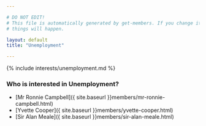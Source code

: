 ```yaml
---

# DO NOT EDIT!
# This file is automatically generated by get-members. If you change it, bad
# things will happen.

layout: default
title: "Unemployment"

---
```


{% include interests/unemployment.md %}

### Who is interested in Unemployment?


* [Mr Ronnie Campbell]({ site.baseurl }}members/mr-ronnie-campbell.html)
* [Yvette Cooper]({ site.baseurl }}members/yvette-cooper.html)
* [Sir Alan Meale]({ site.baseurl }}members/sir-alan-meale.html)
